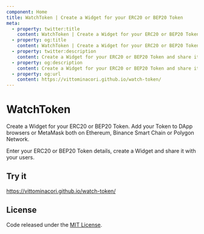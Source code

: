```yaml
---
component: Home
title: WatchToken | Create a Widget for your ERC20 or BEP20 Token
meta:
  - property: twitter:title
    content: WatchToken | Create a Widget for your ERC20 or BEP20 Token
  - property: og:title
    content: WatchToken | Create a Widget for your ERC20 or BEP20 Token
  - property: twitter:description
    content: Create a Widget for your ERC20 or BEP20 Token and share it with your users. Add your Token to DApp browsers or MetaMask both on Ethereum, Binance Smart Chain or Polygon Network.
  - property: og:description
    content: Create a Widget for your ERC20 or BEP20 Token and share it with your users. Add your Token to DApp browsers or MetaMask both on Ethereum, Binance Smart Chain or Polygon Network.
  - property: og:url
    content: https://vittominacori.github.io/watch-token/
---
```


# WatchToken

Create a Widget for your ERC20 or BEP20 Token. Add your Token to DApp browsers or MetaMask both on Ethereum, Binance Smart Chain or Polygon Network.

Enter your ERC20 or BEP20 Token details, create a Widget and share it with your users.

## Try it

https://vittominacori.github.io/watch-token/

## License

Code released under the [MIT License](./LICENSE).
